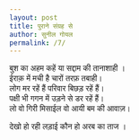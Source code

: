 ```yaml
---
layout: post
title: पुराने संग्रह से
author: सुनील गोयल
permalink: /7/
---
```


बुश का अहम कहें या सद्दाम की तानाशाही ।  
ईराक़ में मची है चारों तरफ़ तबाही।  
लोग मर रहें हैं परिवार बिछड़ रहें हैं।  
पक्षी भी गगन में उड़ने से डर रहें हैं।  
लो वो गिरी मिसाईल वो आयी बम की आवाज़।  
  
देखो हो रही लड़ाई कौन हो अरब का ताज ।  